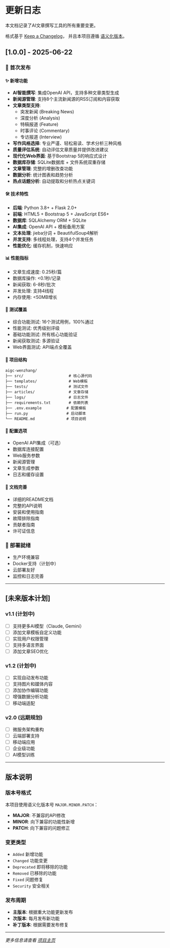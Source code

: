 # 更新日志

本文档记录了AI文章撰写工具的所有重要变更。

格式基于 [Keep a Changelog](https://keepachangelog.com/zh-CN/1.0.0/)，
并且本项目遵循 [语义化版本](https://semver.org/lang/zh-CN/)。

## [1.0.0] - 2025-06-22

### 🎉 首次发布

#### ✨ 新增功能
- **AI智能撰写**: 集成OpenAI API，支持多种文章类型生成
- **新闻源管理**: 支持8个主流新闻源的RSS订阅和内容获取
- **文章类型支持**: 
  - 突发新闻 (Breaking News)
  - 深度分析 (Analysis) 
  - 特稿报道 (Feature)
  - 时事评论 (Commentary)
  - 专访报道 (Interview)
- **写作风格选择**: 专业严谨、轻松易读、学术分析三种风格
- **质量评估系统**: 自动评估文章质量并提供改进建议
- **现代化Web界面**: 基于Bootstrap 5的响应式设计
- **数据库存储**: SQLite数据库 + 文件系统双重存储
- **文章管理**: 完整的增删改查功能
- **数据分析**: 统计图表和趋势分析
- **热点话题分析**: 自动提取和分析热点关键词

#### 🛠️ 技术特性
- **后端**: Python 3.8+ + Flask 2.0+
- **前端**: HTML5 + Bootstrap 5 + JavaScript ES6+
- **数据库**: SQLAlchemy ORM + SQLite
- **AI集成**: OpenAI API + 模板备用方案
- **文本处理**: jieba分词 + BeautifulSoup4解析
- **并发支持**: 多线程处理，支持4个并发任务
- **性能优化**: 缓存机制，快速响应

#### 📊 性能指标
- 文章生成速度: 0.25秒/篇
- 数据库操作: <0.1秒/记录
- 新闻获取: 6-8秒/批次
- 并发处理: 支持4线程
- 内存使用: <50MB增长

#### 🧪 测试覆盖
- 综合功能测试: 16个测试用例，100%通过
- 性能测试: 优秀级别评级
- 基础功能测试: 所有核心功能验证
- 新闻获取测试: 多源验证
- Web界面测试: API端点全覆盖

#### 📁 项目结构
```
aigc-wenzhang/
├── src/                    # 核心源代码
├── templates/              # Web模板
├── tests/                  # 测试文件
├── articles/               # 文章存储
├── logs/                   # 日志文件
├── requirements.txt        # 依赖列表
├── .env.example           # 配置模板
├── run.py                 # 启动脚本
└── README.md              # 项目说明
```

#### 🔧 配置选项
- OpenAI API集成（可选）
- 数据库连接配置
- Web服务参数
- 新闻源管理
- 文章生成参数
- 日志和缓存设置

#### 📖 文档完善
- 详细的README文档
- 完整的API说明
- 安装和使用指南
- 故障排除指南
- 贡献者指南
- 许可证信息

### 🚀 部署就绪
- 生产环境兼容
- Docker支持（计划中）
- 云部署友好
- 监控和日志完善

---

## [未来版本计划]

### v1.1 (计划中)
- [ ] 支持更多AI模型（Claude, Gemini）
- [ ] 添加文章模板自定义功能
- [ ] 实现用户权限管理
- [ ] 支持多语言界面
- [ ] 添加文章SEO优化

### v1.2 (计划中)
- [ ] 实现自动发布功能
- [ ] 支持图片和媒体内容
- [ ] 添加协作编辑功能
- [ ] 增强数据分析功能
- [ ] 移动端适配

### v2.0 (远期规划)
- [ ] 微服务架构重构
- [ ] 云端部署支持
- [ ] 移动端应用
- [ ] 企业级功能
- [ ] AI模型训练

---

## 版本说明

### 版本号格式
本项目使用语义化版本号 `MAJOR.MINOR.PATCH`：

- **MAJOR**: 不兼容的API修改
- **MINOR**: 向下兼容的功能性新增
- **PATCH**: 向下兼容的问题修正

### 变更类型
- `Added` 新增功能
- `Changed` 功能变更
- `Deprecated` 即将移除的功能
- `Removed` 已移除的功能
- `Fixed` 问题修复
- `Security` 安全相关

### 发布周期
- **主版本**: 根据重大功能更新发布
- **次版本**: 每月发布新功能
- **补丁版本**: 根据需要发布修复

---

*更多信息请查看 [项目主页](https://github.com/your-username/aigc-wenzhang)*
